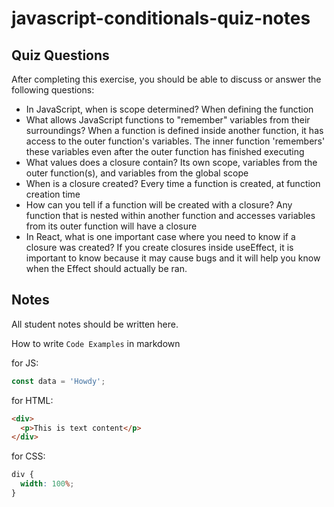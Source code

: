 # javascript-conditionals-quiz-notes

## Quiz Questions

After completing this exercise, you should be able to discuss or answer the following questions:

- In JavaScript, when is scope determined?
  When defining the function
- What allows JavaScript functions to "remember" variables from their surroundings?
  When a function is defined inside another function, it has access to the outer function's variables. The inner function 'remembers' these variables even after the outer function has finished executing
- What values does a closure contain?
  Its own scope, variables from the outer function(s), and variables from the global scope
- When is a closure created?
  Every time a function is created, at function creation time
- How can you tell if a function will be created with a closure?
  Any function that is nested within another function and accesses variables from its outer function will have a closure
- In React, what is one important case where you need to know if a closure was created?
  If you create closures inside useEffect, it is important to know because it may cause bugs and it will help you know when the Effect should actually be ran.

## Notes

All student notes should be written here.

How to write `Code Examples` in markdown

for JS:

```javascript
const data = 'Howdy';
```

for HTML:

```html
<div>
  <p>This is text content</p>
</div>
```

for CSS:

```css
div {
  width: 100%;
}
```
